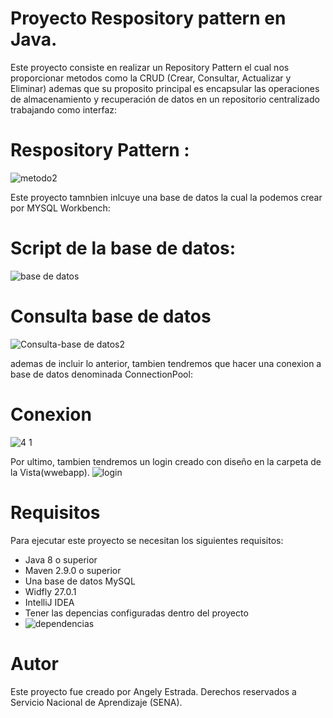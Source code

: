 
# Proyecto Respository pattern en Java.

Este proyecto consiste en realizar un Repository Pattern el cual nos proporcionar metodos como la CRUD (Crear, Consultar, Actualizar y Eliminar) ademas que su proposito principal es encapsular las operaciones de almacenamiento y recuperación de datos en un repositorio centralizado trabajando como interfaz:

# Respository Pattern :
![metodo2](https://github.com/noritat/Taller_6_JavaWeb/assets/128448216/81e7f94e-a5b4-4239-805e-90d5dafb0660)

Este proyecto tamnbien inlcuye una base de datos la cual la podemos crear por MYSQL Workbench:
# Script de la base de datos:
![base de datos](https://github.com/noritat/Taller_6_JavaWeb/assets/128448216/4a7ed1d0-44a6-4a86-a8b0-05836518858b)
# Consulta base de datos 
![Consulta-base de datos2](https://github.com/noritat/Taller_6_JavaWeb/assets/128448216/0824ad91-c246-44ef-9f1f-e6acd7a5ad65)


ademas de incluir lo anterior, tambien tendremos que hacer una conexion a base de datos denominada ConnectionPool:
# Conexion
![4 1](https://github.com/noritat/Taller_6_JavaWeb/assets/128448216/d1526adf-44cc-48df-a89c-bc354a3c43fd)

Por ultimo, tambien tendremos un login creado con diseño en la carpeta de la Vista(wwebapp).
![login](https://github.com/noritat/Taller_6_JavaWeb/assets/128448216/8366d3a8-ea83-4d39-8014-e727b6b2fee8)


# Requisitos

Para ejecutar este proyecto se necesitan los siguientes requisitos:
- Java 8 o superior
- Maven 2.9.0 o superior
- Una base de datos MySQL
- Widfly 27.0.1
- IntelliJ IDEA
- Tener las depencias configuradas dentro del proyecto 
- ![dependencias](https://github.com/noritat/Taller_6_JavaWeb/assets/128448216/7a6cf666-bf37-4d96-80a7-188db646bd58)


# Autor

Este proyecto fue creado por Angely Estrada.
Derechos reservados a Servicio Nacional de Aprendizaje (SENA).






